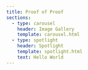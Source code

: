 ```yaml
---
title: Proof of Proof
sections:
  - type: carousel
    header: Image Gallery
    template: carousel.html
  - type: spotlight
    header: Spotlight
    template: spotlight.html
    text: Hello World
---
```

